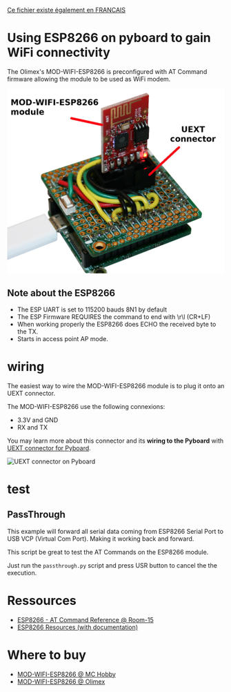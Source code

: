 [Ce fichier existe également en FRANCAIS](readme.md)

# Using ESP8266 on pyboard to gain WiFi connectivity

The Olimex's MOD-WIFI-ESP8266 is preconfigured with AT Command firmware allowing the module to be used as WiFi modem.

![Plug MOD-WIFI-ESP8266 on a Pyboard](docs/_static/mod-wifi-esp8266-to-pyboard.jpg)

## Note about the ESP8266
* The ESP UART is set to 115200 bauds 8N1 by default
* The ESP Firmware REQUIRES the command to end with \r\l (CR+LF)
* When working properly the ESP8266 does ECHO the received byte to the TX.
* Starts in access point AP mode.

# wiring

The easiest way to wire the MOD-WIFI-ESP8266 module is to plug it onto an UEXT connector.

The MOD-WIFI-ESP8266 use the following connexions:
* 3.3V and GND
* RX and TX

You may learn more about this connector and its __wiring to the Pyboard__ with [UEXT connector for Pyboard](https://github.com/mchobby/pyboard-driver/tree/master/UEXT).

![UEXT connector on Pyboard](https://raw.githubusercontent.com/mchobby/pyboard-driver/master/UEXT/UEXT-Breakout-LowRes.jpg)

# test

## PassThrough
This example will forward all serial data coming from ESP8266 Serial Port to USB VCP (Virtual Com Port). Making it working back and forward.

This script be great to test the AT Commands on the ESP8266 module.

Just run the `passthrough.py` script and press USR button to cancel the the execution.

# Ressources
* [ESP8266 - AT Command Reference @ Room-15](https://room-15.github.io/blog/2015/03/26/esp8266-at-command-reference/)
* [ESP8266 Resources (with documentation)](https://www.espressif.com/en/products/hardware/esp8266ex/resources)

# Where to buy
* [MOD-WIFI-ESP8266 @ MC Hobby](https://shop.mchobby.be/product.php?id_product=666)
* [MOD-WIFI-ESP8266 @ Olimex](https://www.olimex.com/Products/IoT/ESP8266/MOD-WIFI-ESP8266/open-source-hardware)
